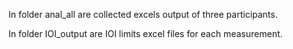 In folder anal_all are collected excels output of three participants.

In folder IOI_output are IOI limits excel files for each measurement.
